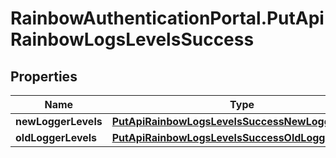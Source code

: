 # RainbowAuthenticationPortal.PutApiRainbowLogsLevelsSuccess

## Properties

Name | Type | Description | Notes
------------ | ------------- | ------------- | -------------
**newLoggerLevels** | [**PutApiRainbowLogsLevelsSuccessNewLoggerLevels**](PutApiRainbowLogsLevelsSuccessNewLoggerLevels.md) |  | 
**oldLoggerLevels** | [**PutApiRainbowLogsLevelsSuccessOldLoggerLevels**](PutApiRainbowLogsLevelsSuccessOldLoggerLevels.md) |  | 


